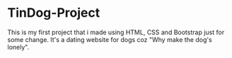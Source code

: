 # TinDog-Project
 
This is my first project that i made using HTML, CSS and Bootstrap just for some change. It's a dating website for dogs coz "Why make the dog's lonely".
